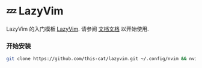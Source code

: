 # 💤 LazyVim

LazyVim 的入门模板 [LazyVim](https://github.com/LazyVim/LazyVim).
请参阅 [文档文档](https://lazyvim.github.io/installation) 以开始使用.

### 开始安装
```bash
git clone https://github.com/this-cat/lazyvim.git ~/.config/nvim && nvim
```

